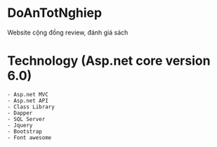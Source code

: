 # DoAnTotNghiep
Website cộng đồng review, đánh giá sách

# Technology (Asp.net core version 6.0)
	- Asp.net MVC
	- Asp.net API
	- Class Library
	- Dapper 
	- SQL Server
	- Jquery
	- Bootstrap
	- Font awesome
